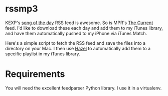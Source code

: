 rssmp3
======

KEXP's [song of the day](http://feeds.kexp.org/kexp/songoftheday) RSS feed is awesome.  So is MPR's [The Current](http://www.thecurrent.org/collection/song-of-the-day/rss) feed.  I'd like to download these each day and add them to my iTunes library, and have them automatically pushed to my iPhone via iTunes Match.

Here's a simple script to fetch the RSS feed and save the files into a directory on your Mac.  I then use [Hazel](http://www.noodlesoft.com/hazel.php) to automatically add them to a specific playlist in my iTunes library.

Requirements
============

You will need the excellent feedparser Python library.  I use it in a virtualenv.